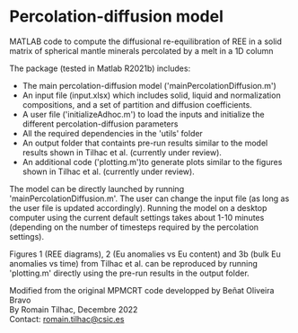 # Percolation-diffusion model
MATLAB code to compute the diffusional re-equilibration of REE in a solid matrix of spherical mantle minerals percolated by a melt in a 1D column
    
The package (tested in Matlab R2021b) includes:
- The main percolation-diffusion model ('mainPercolationDiffusion.m')
- An input file (input.xlsx) which includes solid, liquid and normalization compositions, and a set of partition and diffusion coefficients. 
- A user file ('initializeAdhoc.m') to load the inputs and initialize the different percolation-diffusion parameters 
- All the required dependencies in the 'utils' folder
- An output folder that containts pre-run results similar to the model results shown in Tilhac et al. (currently under review).
- An additional code ('plotting.m')to generate plots similar to the figures shown in Tilhac et al. (currently under review).

The model can be directly launched by running 'mainPercolationDiffusion.m'. The user can change the input file (as long as the user file is updated accordingly). Running the model on a desktop computer using the current default settings takes about 1-10 minutes (depending on the number of timesteps required by the percolation settings).

Figures 1 (REE diagrams), 2 (Eu anomalies vs Eu content) and 3b (bulk Eu anomalies vs time) from Tilhac et al. can be reproduced by running 'plotting.m' directly using the pre-run results in the output folder. 

Modified from the original MPMCRT code developped by Beñat Oliveira Bravo <br />
By Romain Tilhac, Decembre 2022 <br />
Contact: romain.tilhac@csic.es <br />
